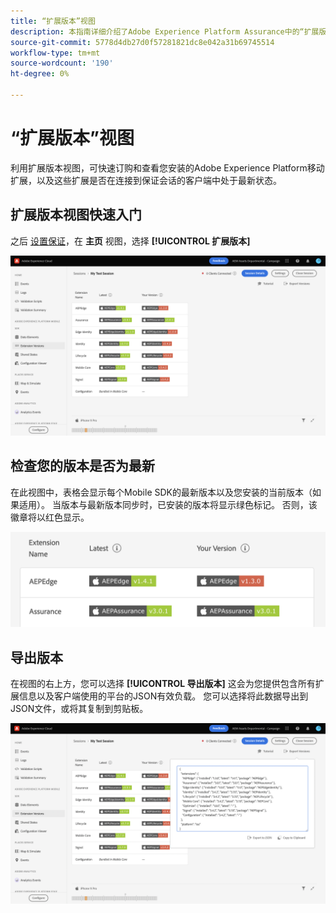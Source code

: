 ```yaml
---
title: “扩展版本”视图
description: 本指南详细介绍了Adobe Experience Platform Assurance中的“扩展版本”视图。
source-git-commit: 5778d4db27d0f57281821dc8e042a31b69745514
workflow-type: tm+mt
source-wordcount: '190'
ht-degree: 0%

---
```



# “扩展版本”视图

利用扩展版本视图，可快速订购和查看您安装的Adobe Experience Platform移动扩展，以及这些扩展是否在连接到保证会话的客户端中处于最新状态。

## 扩展版本视图快速入门

之后 [设置保证](../tutorials/implement-assurance.md)，在 **主页** 视图，选择 **[!UICONTROL 扩展版本]**

![扩展版本](./images/versions/versions-extension.png)

## 检查您的版本是否为最新

在此视图中，表格会显示每个Mobile SDK的最新版本以及您安装的当前版本（如果适用）。 当版本与最新版本同步时，已安装的版本将显示绿色标记。 否则，该徽章将以红色显示。

![扩展版本比较](./images/versions/versions-extension-version.png)

## 导出版本

在视图的右上方，您可以选择 **[!UICONTROL 导出版本]** 这会为您提供包含所有扩展信息以及客户端使用的平台的JSON有效负载。 您可以选择将此数据导出到JSON文件，或将其复制到剪贴板。

![扩展版本导出](./images/versions/versions-extension-export.png)
